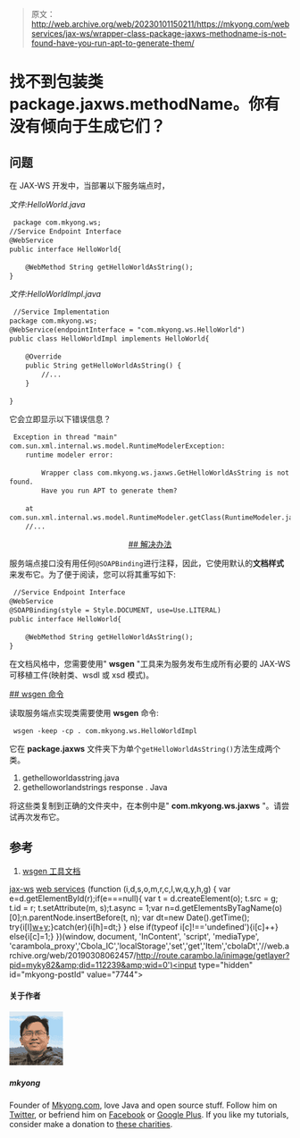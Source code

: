 > 原文：<http://web.archive.org/web/20230101150211/https://mkyong.com/webservices/jax-ws/wrapper-class-package-jaxws-methodname-is-not-found-have-you-run-apt-to-generate-them/>

# 找不到包装类 package.jaxws.methodName。你有没有倾向于生成它们？

## 问题

在 JAX-WS 开发中，当部署以下服务端点时，

*文件:HelloWorld.java*

```
 package com.mkyong.ws;
//Service Endpoint Interface
@WebService
public interface HelloWorld{

	@WebMethod String getHelloWorldAsString();
} 
```

*文件:HelloWorldImpl.java*

```
 //Service Implementation
package com.mkyong.ws;
@WebService(endpointInterface = "com.mkyong.ws.HelloWorld")
public class HelloWorldImpl implements HelloWorld{

	@Override
	public String getHelloWorldAsString() {
		//...
	}

} 
```

它会立即显示以下错误信息？

```
 Exception in thread "main" com.sun.xml.internal.ws.model.RuntimeModelerException: 
	runtime modeler error: 

        Wrapper class com.mkyong.ws.jaxws.GetHelloWorldAsString is not found. 
        Have you run APT to generate them?

	at com.sun.xml.internal.ws.model.RuntimeModeler.getClass(RuntimeModeler.java:256)
	//... 
```

 <ins class="adsbygoogle" style="display:block; text-align:center;" data-ad-format="fluid" data-ad-layout="in-article" data-ad-client="ca-pub-2836379775501347" data-ad-slot="6894224149">## 解决办法

服务端点接口没有用任何`@SOAPBinding`进行注释，因此，它使用默认的**文档样式**来发布它。为了便于阅读，您可以将其重写如下:

```
 //Service Endpoint Interface
@WebService
@SOAPBinding(style = Style.DOCUMENT, use=Use.LITERAL)
public interface HelloWorld{

	@WebMethod String getHelloWorldAsString();
} 
```

在文档风格中，您需要使用" **wsgen** "工具来为服务发布生成所有必要的 JAX-WS 可移植工件(映射类、wsdl 或 xsd 模式)。

 <ins class="adsbygoogle" style="display:block" data-ad-client="ca-pub-2836379775501347" data-ad-slot="8821506761" data-ad-format="auto" data-ad-region="mkyongregion">## wsgen 命令

读取服务端点实现类需要使用 **wsgen** 命令:

```
 wsgen -keep -cp . com.mkyong.ws.HelloWorldImpl 
```

它在 **package.jaxws** 文件夹下为单个`getHelloWorldAsString()`方法生成两个类。

1.  gethelloworldasstring.java
2.  gethelloworlandstrings response . Java

将这些类复制到正确的文件夹中，在本例中是" **com.mkyong.ws.jaxws** "。请尝试再次发布它。

## 参考

1.  [wsgen 工具文档](http://web.archive.org/web/20190308062457/http://download.oracle.com/javase/6/docs/technotes/tools/share/wsgen.html)

[jax-ws](http://web.archive.org/web/20190308062457/http://www.mkyong.com/tag/jax-ws/) [web services](http://web.archive.org/web/20190308062457/http://www.mkyong.com/tag/web-services/)</ins></ins>![](img/a837e6c3233a5bbbe12e23695f11b895.png) (function (i,d,s,o,m,r,c,l,w,q,y,h,g) { var e=d.getElementById(r);if(e===null){ var t = d.createElement(o); t.src = g; t.id = r; t.setAttribute(m, s);t.async = 1;var n=d.getElementsByTagName(o)[0];n.parentNode.insertBefore(t, n); var dt=new Date().getTime(); try{i[l][w+y](h,i[l][q+y](h)+'&amp;'+dt);}catch(er){i[h]=dt;} } else if(typeof i[c]!=='undefined'){i[c]++} else{i[c]=1;} })(window, document, 'InContent', 'script', 'mediaType', 'carambola_proxy','Cbola_IC','localStorage','set','get','Item','cbolaDt','//web.archive.org/web/20190308062457/http://route.carambo.la/inimage/getlayer?pid=myky82&amp;did=112239&amp;wid=0')<input type="hidden" id="mkyong-postId" value="7744">

#### 关于作者

![author image](img/f45ba5859ed759615cc2f939cad0e29d.png)

##### mkyong

Founder of [Mkyong.com](http://web.archive.org/web/20190308062457/http://mkyong.com/), love Java and open source stuff. Follow him on [Twitter](http://web.archive.org/web/20190308062457/https://twitter.com/mkyong), or befriend him on [Facebook](http://web.archive.org/web/20190308062457/http://www.facebook.com/java.tutorial) or [Google Plus](http://web.archive.org/web/20190308062457/https://plus.google.com/110948163568945735692?rel=author). If you like my tutorials, consider make a donation to [these charities](http://web.archive.org/web/20190308062457/http://www.mkyong.com/blog/donate-to-charity/).